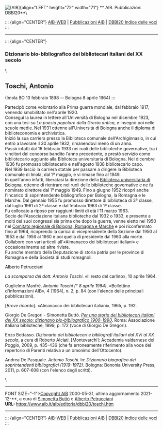 ![\[AIB\]](/aib/wi/aibv72.gif){align="LEFT" height="72" width="71"}
** AIB. Pubblicazioni. DBBI20**\

::: {align="CENTER"}
[AIB-WEB](/) \| [Pubblicazioni AIB](/pubblicazioni/) \| [DBBI20 Indice
delle voci](dbbi20.htm)
:::

------------------------------------------------------------------------

::: {align="CENTER"}
### Dizionario bio-bibliografico dei bibliotecari italiani del XX secolo

\

## Toschi, Antonio

(Imola BO 13 febbraio 1898 -- Bologna 8 aprile 1964)
:::

Partecipò come volontario alla Prima guerra mondiale, dal febbraio 1917,
venendo smobilitato nell\'aprile 1920.\
Conseguì la laurea in lettere all\'Università di Bologna nel dicembre
1923, con una tesi su *La poesia popolare della Grecia antica*, e
insegnò poi nelle scuole medie. Nel 1931 ottenne all\'Università di
Bologna anche il diploma di biblioteconomia e archivistica.\
Iniziò la sua carriera presso la Biblioteca comunale
dell\'Archiginnasio, in cui entrò a lavorare il 30 aprile 1932,
rimanendovi meno di un anno.\
Passò infatti dal 16 febbraio 1933 nei ruoli delle biblioteche
governative, tra i vincitori del concorso bandito l\'anno precedente, e
prestò servizio come bibliotecario aggiunto alla Biblioteca
universitaria di Bologna. Nel dicembre 1936 fu promosso bibliotecario e
nell\'agosto 1938 bibliotecario capo.\
Nel 1939 lasciò la carriera statale per passare a dirigere la Biblioteca
comunale di Imola, dal 1º maggio, e vi rimase fino al 1949.\
In quell\'anno infatti, liberatasi la direzione della [Biblioteca
universitaria di Bologna](/aib/stor/teche/bo-uni.htm), ottenne di
rientrare nei ruoli delle biblioteche governative e ne fu nominato
direttore dal 1º maggio 1949. Fino a giugno 1952 ricoprì anche
l\'incarico di soprintendente bibliografico per Bologna, la Romagna e le
Marche. Dal gennaio 1955 fu promosso direttore di biblioteca di 3ª
classe, dal luglio 1961 di 2ª classe e dal febbraio 1963 di 1ª classe.\
Fu collocato a riposo per raggiunti limiti di età l\'11 marzo 1963.\
Socio dell\'Associazione italiana biblioteche dal 1932 o 1933, e
presente a molti dei suoi congressi sia prima che dopo la guerra, venne
eletto nel 1950 nel [Comitato regionale di Bologna, Romagna e
Marche](/aib/stor/sezioni/romagna.htm) e poi riconfermato fino al 1964,
ricoprendo la carica di vicepresidente della Sezione dal 1950 al 1953 e
dal 1956 al 1960 e poi quella di presidente dal 1960 alla morte.\
Collaborò con vari articoli all\'«Almanacco dei bibliotecari italiani» e
occasionalmente ad altre riviste.\
Fu anche membro della Deputazione di storia patria per le province di
Romagna e della Società di studi romagnoli.

Alberto Petrucciani

*La scomparsa del dott. Antonio Toschi*. «Il resto del carlino», 10
aprile 1964.

Guglielmo Manfrè. *Antonio Toschi († 8 aprile 1964)*. «Bollettino
d\'informazioni AIB», 4 (1964), n. 2, p. 84 (con l\'elenco delle
principali pubblicazioni).

\[*Breve ricordo*\]. «Almanacco dei bibliotecari italiani», 1965, p.
192.

Giorgio De Gregori - Simonetta Buttò. [*Per una storia dei bibliotecari
italiani del XX secolo: dizionario bio-bibliografico
1900-1990*](/aib/editoria/pub065.htm). Roma: Associazione italiana
biblioteche, 1999, p. 172 (voce di Giorgio De Gregori).

Enzo Bottasso. *Dizionario dei bibliotecari e bibliografi italiani dal
XVI al XX secolo*, a cura di Roberto Alciati. \[Montevarchi\]: Accademia
valdarnese del Poggio, 2009, p. 435-436 (che fa erroneamente riferimento
alla voce del repertorio di Parenti relativa a un omonimo
dell\'Ottocento).

Andrea De Pasquale. *Antonio Toschi*. In: *Dizionario biografico dei
soprintendenti bibliografici (1919-1972)*. Bologna: Bononia University
Press, 2011, p. 607-608 (con l\'elenco degli scritti).

\

------------------------------------------------------------------------

FONT SIZE=\"-1\"\>[Copyright
AIB](/su-questo-sito/dichiarazione-di-copyright-aib-web/) 2000-05-31,
ultimo aggiornamento 2021-12-\*\*, a cura di [Simonetta
Buttò](/aib/redazione3.htm) e [Alberto
Petrucciani](/su-questo-sito/redazione-aib-web/)\
**URL:** https://www.aib.it/aib/editoria/dbbi20/toschi.htm

------------------------------------------------------------------------

::: {align="CENTER"}
[AIB-WEB](/) \| [Pubblicazioni AIB](/pubblicazioni/) \| [DBBI20 Indice
delle voci](dbbi20.htm)
:::
